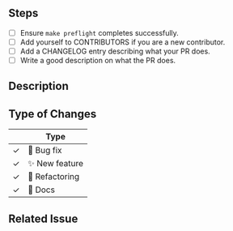 <!--

Thank you for submitting a PR to Ballistica!

To ease the process of reviewing your PR, do make sure to complete the following boxes.

You can also read more about contributing to pylint in this document:
https://github.com/efroemling/ballistica/wiki/Contributing
-->

## Steps

- [ ] Ensure `make preflight` completes successfully.
- [ ] Add yourself to CONTRIBUTORS if you are a new contributor.
- [ ] Add a CHANGELOG entry describing what your PR does.
- [ ] Write a good description on what the PR does.

## Description


## Type of Changes
<!-- Leave the corresponding lines for the applicable type of change: -->
|   | Type |
| ------------- | ------------- |
| ✓  | :bug: Bug fix  |
| ✓  | :sparkles: New feature |
| ✓  | :hammer: Refactoring  |
| ✓  | :scroll: Docs |

## Related Issue

<!-- 
If this PR fixes a particular issue, use the following to automatically close that issue
once this PR gets merged:

Closes #XXX 
-->
